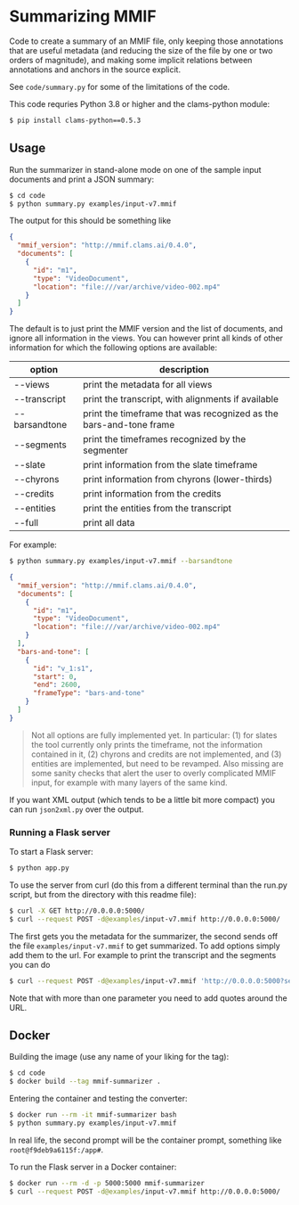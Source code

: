 # Summarizing MMIF

Code to create a summary of an MMIF file, only keeping those annotations that are useful metadata (and reducing the size of the file by one or two orders of magnitude), and making some implicit relations between annotations and anchors in the source explicit.

See `code/summary.py` for some of the limitations of the code.

This code requries Python 3.8 or higher and the clams-python module:

```bash
$ pip install clams-python==0.5.3
```

## Usage

Run the summarizer in stand-alone mode on one of the sample input documents and print a JSON summary:

```bash
$ cd code
$ python summary.py examples/input-v7.mmif
```

The output for this should be something like

```json
{
  "mmif_version": "http://mmif.clams.ai/0.4.0",
  "documents": [
    {
      "id": "m1",
      "type": "VideoDocument",
      "location": "file:///var/archive/video-002.mp4"
    }
  ]
}
```

The default is to just print the MMIF version and the list of documents, and ignore all information in the views. You can however print all kinds of other information for which the following options are available:

| option        | description                                                        |
| ------------- | ------------------------------------------------------------------ |
| --views       | print the metadata for all views                                   |
| --transcript  | print the transcript, with alignments if available                 |
| --barsandtone | print the timeframe that was recognized as the bars-and-tone frame |
| --segments    | print the timeframes recognized by the segmenter                   |
| --slate       | print information from the slate timeframe                         |
| --chyrons     | print information from chyrons (lower-thirds)                      |
| --credits     | print information from the credits                                 |
| --entities    | print the entities from the transcript                             |
| --full        | print all data                                                     |

For example:

```bash
$ python summary.py examples/input-v7.mmif --barsandtone
```

```json
{
  "mmif_version": "http://mmif.clams.ai/0.4.0",
  "documents": [
    {
      "id": "m1",
      "type": "VideoDocument",
      "location": "file:///var/archive/video-002.mp4"
    }
  ],
  "bars-and-tone": [
    {
      "id": "v_1:s1",
      "start": 0,
      "end": 2600,
      "frameType": "bars-and-tone"
    }
  ]
}
```

> Not all options are fully implemented yet. In particular: (1) for slates the tool currently only prints the timeframe, not the information contained in it, (2) chyrons and credits are not implemented, and (3) entities are implemented, but need to be revamped. Also missing are some sanity checks that alert the user to overly complicated MMIF input, for example with many layers of the same kind.

If you want XML output (which tends to be a little bit more compact) you can run `json2xml.py` over the output.


### Running a Flask server

To start a Flask server:

```bash
$ python app.py
```

To use the server from curl (do this from a different terminal than the run.py script, but from the directory with this readme file):

```bash
$ curl -X GET http://0.0.0.0:5000/
$ curl --request POST -d@examples/input-v7.mmif http://0.0.0.0:5000/
```

The first gets you the metadata for the summarizer, the second sends off the file `examples/input-v7.mmif` to get summarized. To add options simply add them to the url. For example to print the transcript and the segments you can do

```bash
$ curl --request POST -d@examples/input-v7.mmif 'http://0.0.0.0:5000?segments&transcript'
```

Note that with more than one parameter you need to add quotes around the URL.


## Docker

Building the image (use any name of your liking for the tag):

```bash
$ cd code
$ docker build --tag mmif-summarizer .
```

Entering the container and testing the converter:

```bash
$ docker run --rm -it mmif-summarizer bash
$ python summary.py examples/input-v7.mmif
```

In real life, the second prompt will be the container prompt, something like `root@f9deb9a6115f:/app#`.

To run the Flask server in a Docker container:

```bash
$ docker run --rm -d -p 5000:5000 mmif-summarizer
$ curl --request POST -d@examples/input-v7.mmif http://0.0.0.0:5000/
```
